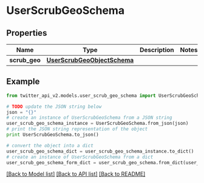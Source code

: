 # UserScrubGeoSchema


## Properties
Name | Type | Description | Notes
------------ | ------------- | ------------- | -------------
**scrub_geo** | [**UserScrubGeoObjectSchema**](UserScrubGeoObjectSchema.md) |  | 

## Example

```python
from twitter_api_v2.models.user_scrub_geo_schema import UserScrubGeoSchema

# TODO update the JSON string below
json = "{}"
# create an instance of UserScrubGeoSchema from a JSON string
user_scrub_geo_schema_instance = UserScrubGeoSchema.from_json(json)
# print the JSON string representation of the object
print UserScrubGeoSchema.to_json()

# convert the object into a dict
user_scrub_geo_schema_dict = user_scrub_geo_schema_instance.to_dict()
# create an instance of UserScrubGeoSchema from a dict
user_scrub_geo_schema_form_dict = user_scrub_geo_schema.from_dict(user_scrub_geo_schema_dict)
```
[[Back to Model list]](../README.md#documentation-for-models) [[Back to API list]](../README.md#documentation-for-api-endpoints) [[Back to README]](../README.md)



